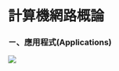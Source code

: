 # 計算機網路概論
### ㄧ、應用程式(Applications)
<img src="https://github.com/mailk8811/LEARNINGNOTES/計算機網路概論/課堂筆記/picture/1-">